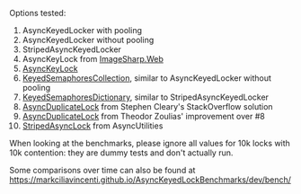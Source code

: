 Options tested:

1. AsyncKeyedLocker with pooling
2. AsyncKeyedLocker without pooling
3. StripedAsyncKeyedLocker
4. AsyncKeyLock from [ImageSharp.Web](https://github.com/SixLabors/ImageSharp.Web)
5. [AsyncKeyLock](https://github.com/usercode/AsyncKeyLock)
6. [KeyedSemaphoresCollection](https://github.com/amoerie/keyed-semaphores), similar to AsyncKeyedLocker without pooling
7. [KeyedSemaphoresDictionary](https://github.com/amoerie/keyed-semaphores), similar to StripedAsyncKeyedLocker
8. [AsyncDuplicateLock](https://stackoverflow.com/a/31194647) from Stephen Cleary's StackOverflow solution
9. [AsyncDuplicateLock](https://stackoverflow.com/a/65256155) from Theodor Zoulias' improvement over #8
10. [StripedAsyncLock](https://github.com/i3arnon/AsyncUtilities) from AsyncUtilities

When looking at the benchmarks, please ignore all values for 10k locks with 10k contention: they are dummy tests and don't actually run.

Some comparisons over time can also be found at https://markciliavincenti.github.io/AsyncKeyedLockBenchmarks/dev/bench/
